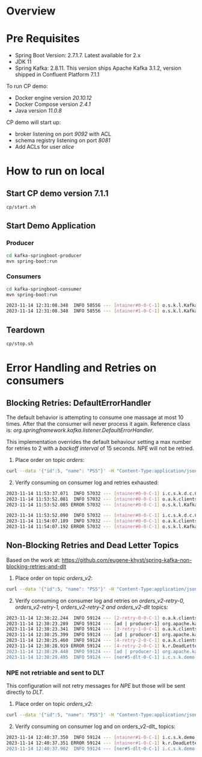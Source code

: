# Overview

# Pre Requisites

 - Spring Boot Version: 2.7.1.7. Latest available for 2.x
 - JDK 11
 - Spring Kafka: 2.8.11. This version ships Apache Kafka 3.1.2, version shipped in Confluent Platform 7.1.1

To run CP demo:

 - Docker engine version _20.10.12_
 - Docker Compose version _2.4.1_
 - Java version _11.0.8_

CP demo will start up:

 - broker listening on port _9092_ with ACL
 - schema registry listening on port _8081_
 - Add ACLs for user _alice_


# How to run on local

## Start CP demo version 7.1.1

```bash
cp/start.sh
```

## Start Demo Application

### Producer

```bash
cd kafka-springboot-producer
mvn spring-boot:run
```

### Consumers

```bash
cd kafka-springboot-consumer
mvn spring-boot:run

2023-11-14 12:31:08.348  INFO 58556 --- [ntainer#0-0-C-1] o.s.k.l.KafkaMessageListenerContainer    : order-app-group: partitions assigned: [orders-0]
2023-11-14 12:31:08.348  INFO 58556 --- [ntainer#1-0-C-1] o.s.k.l.KafkaMessageListenerContainer    : order-app-group_v2: partitions assigned: [orders_v2-0]
```

## Teardown

```bash
cp/stop.sh
```

# Error Handling and Retries on consumers

## Blocking Retries: DefaultErrorHandler

The default behavior is attempting to consume one massage at most 10 times. After that the consumer will never process it again.
Reference class is: _org.springframework.kafka.listener.DefaultErrorHandler_.

This implementation overrides the default behaviour setting a max number for retries to 2 with a _backoff interval_ of 15 seconds.
_NPE_ will not be retried.

 1. Place order on topic _orders_:

```bash
curl --data '{"id":5, "name": "PS5"}' -H "Content-Type:application/json" http://localhost:8010/api/order
```

 2. Verify consuming on consumer log and retries exhausted:

```bash
2023-11-14 11:53:37.071  INFO 57032 --- [ntainer#0-0-C-1] i.c.s.k.d.c.ConsumerWithDefaultRetries   : #### -> Consumed message -> ConsumerRecord(topic = orders, partition = 0, leaderEpoch = 0, offset = 1, CreateTime = 1699959216868, serialized key size = 1, serialized value size = 10, headers = RecordHeaders(headers = [], isReadOnly = false), key = 5, value = {"name": "PS5", "id": 5})
2023-11-14 11:53:52.081  INFO 57032 --- [ntainer#0-0-C-1] o.a.k.clients.consumer.KafkaConsumer     : [Consumer clientId=consumer-order-app-group-3, groupId=order-app-group] Seeking to offset 1 for partition orders-0
2023-11-14 11:53:52.085 ERROR 57032 --- [ntainer#0-0-C-1] o.s.k.l.KafkaMessageListenerContainer    : Error handler threw an exception

2023-11-14 11:53:52.090  INFO 57032 --- [ntainer#0-0-C-1] i.c.s.k.d.c.ConsumerWithDefaultRetries   : #### -> Consumed message -> ConsumerRecord(topic = orders, partition = 0, leaderEpoch = 0, offset = 1, CreateTime = 1699959216868, serialized key size = 1, serialized value size = 10, headers = RecordHeaders(headers = [], isReadOnly = false), key = 5, value = {"name": "PS5", "id": 5})
2023-11-14 11:54:07.189  INFO 57032 --- [ntainer#0-0-C-1] o.a.k.clients.consumer.KafkaConsumer     : [Consumer clientId=consumer-order-app-group-3, groupId=order-app-group] Seeking to offset 1 for partition orders-0
2023-11-14 11:54:07.192 ERROR 57032 --- [ntainer#0-0-C-1] o.s.k.l.KafkaMessageListenerContainer    : Error handler threw an exception
```

## Non-Blocking Retries and Dead Letter Topics

Based on the work at:
https://github.com/eugene-khyst/spring-kafka-non-blocking-retries-and-dlt

1. Place order on topic _orders_v2_:

```bash
curl --data '{"id":5, "name": "PS5"}' -H "Content-Type:application/json" http://localhost:8010/api/v2/order
```

2. Verify consuming on consumer log and retries on _orders_v2-retry-0, orders_v2-retry-1, orders_v2-retry-2 and orders_v2-dlt_ topics:

```bash
2023-11-14 12:38:22.244  INFO 59124 --- [2-retry-0-0-C-1] o.a.k.clients.consumer.KafkaConsumer     : [Consumer clientId=consumer-order-app-group_v2-retry-0-4, groupId=order-app-group_v2-retry-0] Seeking to offset 0 for partition orders_v2-retry-0-0
2023-11-14 12:38:23.289  INFO 59124 --- [ad | producer-1] org.apache.kafka.clients.Metadata        : [Producer clientId=producer-1] Resetting the last seen epoch of partition orders_v2-retry-1-0 to 0 since the associated topicId changed from null to QYj_jdSYTQyayBWSt9tfaA
2023-11-14 12:38:23.341  INFO 59124 --- [3-retry-1-0-C-1] o.a.k.clients.consumer.KafkaConsumer     : [Consumer clientId=consumer-order-app-group_v2-retry-1-2, groupId=order-app-group_v2-retry-1] Seeking to offset 0 for partition orders_v2-retry-1-0
2023-11-14 12:38:25.399  INFO 59124 --- [ad | producer-1] org.apache.kafka.clients.Metadata        : [Producer clientId=producer-1] Resetting the last seen epoch of partition orders_v2-retry-2-0 to 0 since the associated topicId changed from null to 6guENInWSgWk09WC-PeEQg
2023-11-14 12:38:25.460  INFO 59124 --- [4-retry-2-0-C-1] o.a.k.clients.consumer.KafkaConsumer     : [Consumer clientId=consumer-order-app-group_v2-retry-2-6, groupId=order-app-group_v2-retry-2] Seeking to offset 0 for partition orders_v2-retry-2-0
2023-11-14 12:38:28.919 ERROR 59124 --- [4-retry-2-0-C-1] k.r.DeadLetterPublishingRecovererFactory : Record: topic = orders_v2-retry-2, partition = 0, offset = 0, main topic = orders_v2 threw an error at topic orders_v2-retry-2 and won't be retried. Sending to DLT with name orders_v2-dlt.
2023-11-14 12:38:29.448  INFO 59124 --- [ad | producer-1] org.apache.kafka.clients.Metadata        : [Producer clientId=producer-1] Resetting the last seen epoch of partition orders_v2-dlt-0 to 0 since the associated topicId changed from null to st_aTG2JRT-kNAGwwHUY9A
2023-11-14 12:38:29.495  INFO 59124 --- [ner#5-dlt-0-C-1] i.c.s.k.demo.consumer.ConsumerWithDLQ    : ConsumerRecord(topic = orders_v2-dlt, partition = 0, leaderEpoch = 0, offset = 0, CreateTime = 1699961909449, serialized key size = 1, serialized value size = 10,
```

### NPE not retriable and sent to DLT

This configuration will not retry messages for _NPE_ but those will be sent directly to _DLT_.

1. Place order on topic _orders_v2_:

```bash
curl --data '{"id":5, "name": "PS5"}' -H "Content-Type:application/json" http://localhost:8010/api/v2/order/npe
```

2. Verify consuming on consumer log and on orders_v2-dlt_ topics:

```bash
2023-11-14 12:40:37.350  INFO 59124 --- [ntainer#1-0-C-1] i.c.s.k.demo.consumer.ConsumerWithDLQ    : ConsumerRecord(topic = orders_v2, partition = 0, leaderEpoch = 0, offset = 1, CreateTime = 1699962037313, serialized key size = 1, serialized value size = 10, headers = RecordHeaders(headers = [RecordHeader(key = X-Custom-Header, value = [78, 80, 69])], isReadOnly = false), key = 5, value = {"name": "PS5", "id": 5}) from orders_v2
2023-11-14 12:40:37.351 ERROR 59124 --- [ntainer#1-0-C-1] k.r.DeadLetterPublishingRecovererFactory : Record: topic = orders_v2, partition = 0, offset = 1, main topic = orders_v2 threw an error at topic orders_v2 and won't be retried. Sending to DLT with name orders_v2-dlt.
2023-11-14 12:40:37.902  INFO 59124 --- [ner#5-dlt-0-C-1] i.c.s.k.demo.consumer.ConsumerWithDLQ    : ConsumerRecord(topic = orders_v2-dlt, partition = 0, leaderEpoch = 0, offset = 1, CreateTime = 1699962037887, serialized key size = 1, serialized value size = 10, headers = RecordHeaders(headers = [RecordHeader(key = X-Custom-Header
```
